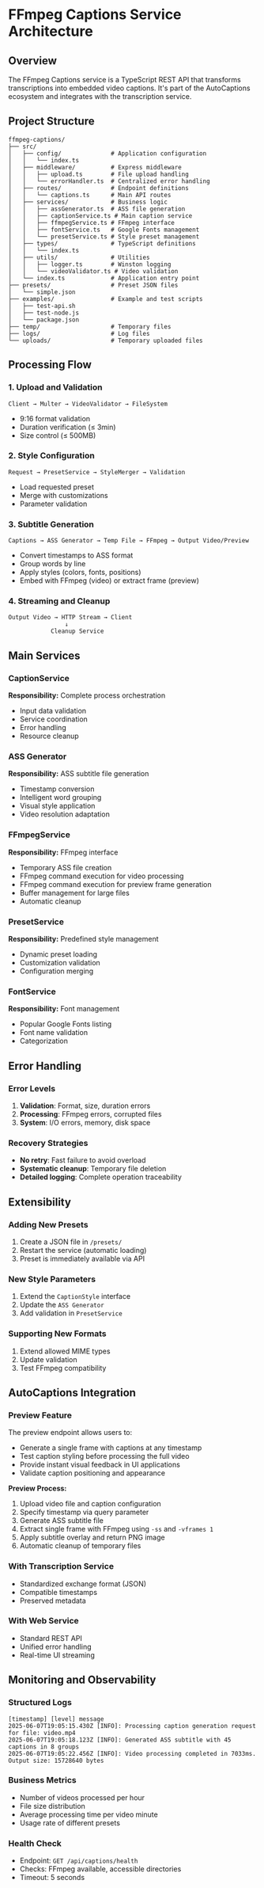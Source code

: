 # FFmpeg Captions Service Architecture

## Overview

The FFmpeg Captions service is a TypeScript REST API that transforms transcriptions into embedded video captions. It's part of the AutoCaptions ecosystem and integrates with the transcription service.

## Project Structure

```
ffmpeg-captions/
├── src/
│   ├── config/              # Application configuration
│   │   └── index.ts
│   ├── middleware/          # Express middleware
│   │   ├── upload.ts        # File upload handling
│   │   └── errorHandler.ts  # Centralized error handling
│   ├── routes/              # Endpoint definitions
│   │   └── captions.ts      # Main API routes
│   ├── services/            # Business logic
│   │   ├── assGenerator.ts  # ASS file generation
│   │   ├── captionService.ts # Main caption service
│   │   ├── ffmpegService.ts # FFmpeg interface
│   │   ├── fontService.ts   # Google Fonts management
│   │   └── presetService.ts # Style preset management
│   ├── types/               # TypeScript definitions
│   │   └── index.ts
│   ├── utils/               # Utilities
│   │   ├── logger.ts        # Winston logging
│   │   └── videoValidator.ts # Video validation
│   └── index.ts             # Application entry point
├── presets/                 # Preset JSON files
│   └── simple.json
├── examples/                # Example and test scripts
│   ├── test-api.sh
│   ├── test-node.js
│   └── package.json
├── temp/                    # Temporary files
├── logs/                    # Log files
└── uploads/                 # Temporary uploaded files
```

## Processing Flow

### 1. Upload and Validation
```
Client → Multer → VideoValidator → FileSystem
```
- 9:16 format validation
- Duration verification (≤ 3min)
- Size control (≤ 500MB)

### 2. Style Configuration
```
Request → PresetService → StyleMerger → Validation
```
- Load requested preset
- Merge with customizations
- Parameter validation

### 3. Subtitle Generation
```
Captions → ASS Generator → Temp File → FFmpeg → Output Video/Preview
```
- Convert timestamps to ASS format
- Group words by line
- Apply styles (colors, fonts, positions)
- Embed with FFmpeg (video) or extract frame (preview)

### 4. Streaming and Cleanup
```
Output Video → HTTP Stream → Client
                ↓
            Cleanup Service
```

## Main Services

### CaptionService
**Responsibility:** Complete process orchestration
- Input data validation
- Service coordination
- Error handling
- Resource cleanup

### ASS Generator
**Responsibility:** ASS subtitle file generation
- Timestamp conversion
- Intelligent word grouping
- Visual style application
- Video resolution adaptation

### FFmpegService
**Responsibility:** FFmpeg interface
- Temporary ASS file creation
- FFmpeg command execution for video processing
- FFmpeg command execution for preview frame generation
- Buffer management for large files
- Automatic cleanup

### PresetService
**Responsibility:** Predefined style management
- Dynamic preset loading
- Customization validation
- Configuration merging

### FontService
**Responsibility:** Font management
- Popular Google Fonts listing
- Font name validation
- Categorization

## Error Handling

### Error Levels
1. **Validation**: Format, size, duration errors
2. **Processing**: FFmpeg errors, corrupted files
3. **System**: I/O errors, memory, disk space

### Recovery Strategies
- **No retry**: Fast failure to avoid overload
- **Systematic cleanup**: Temporary file deletion
- **Detailed logging**: Complete operation traceability

## Extensibility

### Adding New Presets
1. Create a JSON file in `/presets/`
2. Restart the service (automatic loading)
3. Preset is immediately available via API

### New Style Parameters
1. Extend the `CaptionStyle` interface
2. Update the `ASS Generator`
3. Add validation in `PresetService`

### Supporting New Formats
1. Extend allowed MIME types
2. Update validation
3. Test FFmpeg compatibility

## AutoCaptions Integration

### Preview Feature
The preview endpoint allows users to:
- Generate a single frame with captions at any timestamp
- Test caption styling before processing the full video
- Provide instant visual feedback in UI applications
- Validate caption positioning and appearance

**Preview Process:**
1. Upload video file and caption configuration
2. Specify timestamp via query parameter
3. Generate ASS subtitle file
4. Extract single frame with FFmpeg using `-ss` and `-vframes 1`
5. Apply subtitle overlay and return PNG image
6. Automatic cleanup of temporary files

### With Transcription Service
- Standardized exchange format (JSON)
- Compatible timestamps
- Preserved metadata

### With Web Service
- Standard REST API
- Unified error handling
- Real-time UI streaming

## Monitoring and Observability

### Structured Logs
```
[timestamp] [level] message
2025-06-07T19:05:15.430Z [INFO]: Processing caption generation request for file: video.mp4
2025-06-07T19:05:18.123Z [INFO]: Generated ASS subtitle with 45 captions in 8 groups
2025-06-07T19:05:22.456Z [INFO]: Video processing completed in 7033ms. Output size: 15728640 bytes
```

### Business Metrics
- Number of videos processed per hour
- File size distribution
- Average processing time per video minute
- Usage rate of different presets

### Health Check
- Endpoint: `GET /api/captions/health`
- Checks: FFmpeg available, accessible directories
- Timeout: 5 seconds
